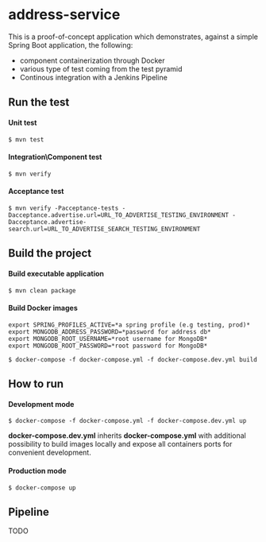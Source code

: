 # address-service

This is a proof-of-concept application which demonstrates, against a simple Spring Boot application, the following: 

- component containerization through Docker
- various type of test coming from the test pyramid
- Continous integration with a Jenkins Pipeline

## Run the test

#### Unit test  
```
$ mvn test
```

#### Integration\Component test
```
$ mvn verify
```
#### Acceptance test
```
$ mvn verify -Pacceptance-tests -Dacceptance.advertise.url=URL_TO_ADVERTISE_TESTING_ENVIRONMENT -Dacceptance.advertise-search.url=URL_TO_ADVERTISE_SEARCH_TESTING_ENVIRONMENT
```

## Build the project

#### Build executable application	
```
$ mvn clean package
```

#### Build Docker images
```
export SPRING_PROFILES_ACTIVE=*a spring profile (e.g testing, prod)*
export MONGODB_ADDRESS_PASSWORD=*password for address db*
export MONGODB_ROOT_USERNAME=*root username for MongoDB*
export MONGODB_ROOT_PASSWORD=*root password for MongoDB*

$ docker-compose -f docker-compose.yml -f docker-compose.dev.yml build 
```

## How to run

#### Development mode 
```
$ docker-compose -f docker-compose.yml -f docker-compose.dev.yml up
```
**docker-compose.dev.yml** inherits **docker-compose.yml** with additional possibility to build images locally and expose all containers ports for convenient development.

#### Production mode
```
$ docker-compose up
```
## Pipeline
TODO